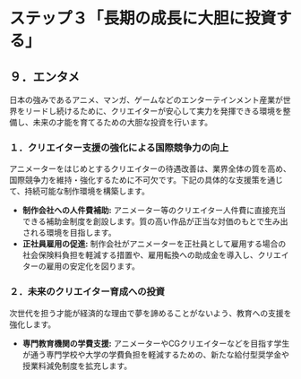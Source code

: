 # ステップ３「長期の成長に大胆に投資する」
## ９．エンタメ

日本の強みであるアニメ、マンガ、ゲームなどのエンターテインメント産業が世界をリードし続けるために、クリエイターが安心して実力を発揮できる環境を整備し、未来の才能を育てるための大胆な投資を行います。

### １．クリエイター支援の強化による国際競争力の向上

アニメーターをはじめとするクリエイターの待遇改善は、業界全体の質を高め、国際競争力を維持・強化するために不可欠です。下記の具体的な支援策を通じて、持続可能な制作環境を構築します。

*   **制作会社への人件費補助:** アニメーター等のクリエイター人件費に直接充当できる補助金制度を創設します。質の高い作品が正当な対価のもとで生み出される環境を目指します。
*   **正社員雇用の促進:** 制作会社がアニメーターを正社員として雇用する場合の社会保険料負担を軽減する措置や、雇用転換への助成金を導入し、クリエイターの雇用の安定化を図ります。

### ２．未来のクリエイター育成への投資

次世代を担う才能が経済的な理由で夢を諦めることがないよう、教育への支援を強化します。

*   **専門教育機関の学費支援:** アニメーターやCGクリエイターなどを目指す学生が通う専門学校や大学の学費負担を軽減するための、新たな給付型奨学金や授業料減免制度を拡充します。